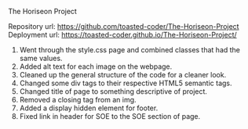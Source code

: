 The Horiseon Project

Repository url: https://github.com/toasted-coder/The-Horiseon-Project
Deployment url: https://toasted-coder.github.io/The-Horiseon-Project/

1. Went through the style.css page and combined classes that had the same values.
2. Added alt text for each image on the webpage.
3. Cleaned up the general structure of the code for a cleaner look.
4. Changed some div tags to their respective HTML5 semantic tags.
5. Changed title of page to something descriptive of project.
6. Removed a closing tag from an img.
7. Added a display hidden element for footer.
8. Fixed link in header for SOE to the SOE section of page.